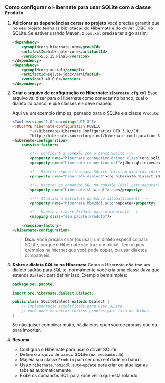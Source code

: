 ### Como configurar o Hibernate para usar SQLite com a classe `Produto`

1. **Adicionar as dependências certas no projeto**
   Você precisa garantir que no seu projeto tenha as bibliotecas do Hibernate e do driver JDBC do SQLite.
   Se estiver usando Maven, o `pom.xml` precisa ter algo assim:

   ```xml
   <dependency>
       <groupId>org.hibernate.orm</groupId>
       <artifactId>hibernate-core</artifactId>
       <version>5.6.15.Final</version>
   </dependency>
   <dependency>
       <groupId>org.xerial</groupId>
       <artifactId>sqlite-jdbc</artifactId>
       <version>3.40.0.0</version>
   </dependency>
   ```

2. **Criar o arquivo de configuração do Hibernate: `hibernate.cfg.xml`**
   Esse arquivo vai dizer para o Hibernate como conectar no banco, qual o dialeto do banco, e que classes ele deve mapear.

   Aqui vai um exemplo simples, pensado para o SQLite e a classe `Produto`:

   ```xml
   <?xml version="1.0" encoding="UTF-8"?>
   <!DOCTYPE hibernate-configuration PUBLIC
           "-//Hibernate/Hibernate Configuration DTD 3.0//EN"
           "http://hibernate.sourceforge.net/hibernate-configuration-3.0.dtd">
   <hibernate-configuration>
       <session-factory>

           <!-- Configura a conexão com o banco SQLite -->
           <property name="hibernate.connection.driver_class">org.sqlite.JDBC</property>
           <property name="hibernate.connection.url">jdbc:sqlite:meubanco.db</property>

           <!-- Dialeto específico para SQLite (existem dialetos customizados que pode usar) -->
           <property name="hibernate.dialect">org.hibernate.dialect.SQLiteDialect</property>

           <!-- Mostrar os comandos SQL no console (útil para depurar) -->
           <property name="hibernate.show_sql">true</property>

           <!-- Atualiza a estrutura do banco automaticamente -->
           <property name="hibernate.hbm2ddl.auto">update</property>

           <!-- Mapeia a classe Produto para o Hibernate -->
           <mapping class="seu.pacote.Produto"/>

       </session-factory>
   </hibernate-configuration>
   ```

   > **Dica:** Você precisa criar (ou usar) um dialeto específico para SQLite, porque o Hibernate não traz um oficial. Tem alguns exemplos na internet que você pode copiar, ou usar dialetos compatíveis.

3. **Sobre o dialeto SQLite no Hibernate**
   Como o Hibernate não traz um dialeto padrão para SQLite, normalmente você cria uma classe Java que estende `Dialect` para definir isso. Exemplo bem simples:

   ```java
   package seu.pacote;

   import org.hibernate.dialect.Dialect;

   public class SQLiteDialect extends Dialect {
       // Implementação simplificada para usar SQLite
       // Você pode encontrar códigos prontos para isso no GitHub.
   }
   ```

   Se não quiser complicar muito, há dialetos open source prontos que dá para importar.

4. **Resumo**

   * Configura o Hibernate para usar o driver SQLite
   * Define o arquivo de banco SQLite (ex: `meubanco.db`)
   * Mapeia sua classe `Produto` para ser uma entidade no banco
   * Usa o `hibernate.hbm2ddl.auto=update` para criar ou atualizar as tabelas automaticamente
   * Exibe os comandos SQL para você ver o que está rolando